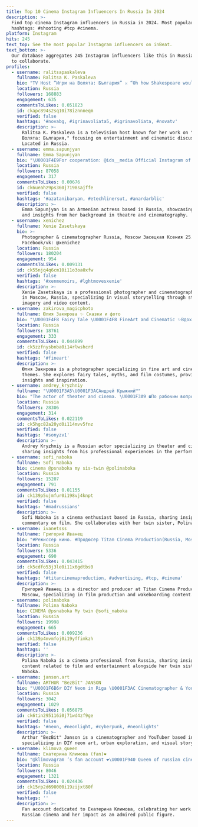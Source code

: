 ```yaml
---
title: Top 10 Cinema Instagram Influencers In Russia In 2024
description: >-
  Find top cinema Instagram influencers in Russia in 2024. Most popular
  hashtags: #shooting #tcp #cinema.
platform: Instagram
hits: 245
text_top: See the most popular Instagram influencers on inBeat.
text_bottom: >-
  Our database aggregates 245 Instagram influencers like this in Russia for you
  to collaborate.
profiles:
  - username: ralitsapaskaleva
    fullname: Ralitsa K. Paskaleva
    bio: "TV Host “Игри на Волята: България” ⚔️ “Oh how Shakespeare would have loved cinema!” \U0001F3AC"
    location: Russia
    followers: 168883
    engagement: 635
    commentsToLikes: 0.051823
    id: ckapc894s2sq10i78iznnneqm
    verified: false
    hashtags: '#novabg, #igrinavoliata5, #igrinavoliata, #novatv'
    description: >-
      Ralitsa K. Paskaleva is a television host known for her work on "Игри на
      Волята: България," focusing on entertainment and cinematic discussions.
      Located in Russia.
  - username: emma.sapunjyan
    fullname: Emma Sapunjyan
    bio: "\U0001F4E9For cooperation: @ids__media Official Instagram of Armenian actress Emma Sapunjyan Graduated Yerevan State Institute of Theatre and Cinematography"
    location: Russia
    followers: 87058
    engagement: 317
    commentsToLikes: 0.00676
    id: ck6ueahz9ps360j7198sajffe
    verified: false
    hashtags: '#azatanibaryan, #etechlinersut, #anardarblic'
    description: >-
      Emma Sapunjyan is an Armenian actress based in Russia, showcasing her work
      and insights from her background in theatre and cinematography.
  - username: xenichez
    fullname: Xenie Zasetskaya
    bio: >-
      Photographer & cinematographer Russia, Moscow Засецкая Ксения 25.11.1995
      Facebook/vk: @xenichez
    location: Russia
    followers: 180204
    engagement: 954
    commentsToLikes: 0.009131
    id: ck55njq4q6cm10i11o3oa0xfw
    verified: false
    hashtags: '#xenmemoirs, #lghtmovesxenie'
    description: >-
      Xenie Zasetskaya is a professional photographer and cinematographer based
      in Moscow, Russia, specializing in visual storytelling through striking
      imagery and video content.
  - username: zakirova_magicphoto
    fullname: Юлия Закирова ✨ Сказки и фото
    bio: "\U0001F4F8 Fairy Tale \U0001F4F8 FineArt and Cinematic ✨Вдохновляю на шедевры ✨Пишу о сказках и мифах ✨Разбираю костюмы в кино \U0001F3A5Интересные факты в сторис ⤵️Связаться⤵️"
    location: Russia
    followers: 18761
    engagement: 333
    commentsToLikes: 0.044899
    id: ck5zzfnysbnba0i14rlwshcrd
    verified: false
    hashtags: '#fineart'
    description: >-
      Юлия Закирова is a photographer specializing in fine art and cinematic
      themes. She explores fairy tales, myths, and film costumes, providing
      insights and inspiration.
  - username: andrey_kryzhniy
    fullname: "\U0001F3A5\U0001F3ACАндрей Крыжний™"
    bio: "The actor of theater and cinema. \U0001F3A9 ☎️По рабочим вопросам пишите или звоните Ксении\U0001F3AD \U0001F4E9+7 925 610-42-82 Третьякова Ксения"
    location: Russia
    followers: 28306
    engagement: 314
    commentsToLikes: 0.022119
    id: ck5hgc82a20yd0i114mvv5fnz
    verified: false
    hashtags: '#sonyzv1'
    description: >-
      Andrey Kryzhniy is a Russian actor specializing in theater and cinema,
      sharing insights from his professional experiences in the performing arts.
  - username: sofi_naboka
    fullname: Sofi Naboka
    bio: cinema @psnaboka my sis-twin @polinaboka
    location: Russia
    followers: 15207
    engagement: 791
    commentsToLikes: 0.01155
    id: ck139p5ujmfur0i198vj4knpt
    verified: false
    hashtags: '#madrussians'
    description: >-
      Sofi Naboka is a cinema enthusiast based in Russia, sharing insights and
      commentary on film. She collaborates with her twin sister, Polina Naboka.
  - username: ivanetsss
    fullname: Григорий Иванец
    bio: "#Режиссер кино. #Продюсер Titan Cinema Production(Russia, Moscow)\U0001F3A5\U0001F39E️\U0001F3AC Sport:Wakeboarding(@wakefamily) #Director #Producer #Moviemaker #wakeboarding"
    location: Russia
    followers: 5336
    engagement: 690
    commentsToLikes: 0.043415
    id: ck5cdfo53j3le0i11x6gdtbs0
    verified: false
    hashtags: '#titancinemaproduction, #advertising, #tcp, #cinema'
    description: >-
      Григорий Иванец is a director and producer at Titan Cinema Production in
      Moscow, specializing in film production and wakeboarding content.
  - username: polinaboka
    fullname: Polina Naboka
    bio: CINEMA @psnaboka My twin @sofi_naboka
    location: Russia
    followers: 19998
    engagement: 665
    commentsToLikes: 0.009236
    id: ck139p4mvmfoj0i19yffimkzh
    verified: false
    hashtags: ''
    description: >-
      Polina Naboka is a cinema professional from Russia, sharing insights and
      content related to film and entertainment alongside her twin sister, Sofia
      Naboka.
  - username: janson.art
    fullname: ARTHUR "BezBit" JANSON
    bio: "\U0001F6B6‍♂️ DIY Neon in Riga \U0001F3AC Cinematographer & YouTuber \U0001F3A5 My neon @neonvibestudio \U0001F4F7 Urbex @abandoned.latvia \U0001F447 YouTube video & Showreel"
    location: Russia
    followers: 3042
    engagement: 1029
    commentsToLikes: 0.056875
    id: ck6tin295116i0j71wd4zf9ge
    verified: false
    hashtags: '#neon, #neonlight, #cyberpunk, #neonlights'
    description: >-
      Arthur "BezBit" Janson is a cinematographer and YouTuber based in Russia,
      specializing in DIY neon art, urban exploration, and visual storytelling.
  - username: klimova_queen
    fullname: Екатерина Климова (fan)❤️
    bio: "@klimovagram ‘s fan account ❤️\U0001F940 Queen of russian cinema\U0001F3A5 the most beautiful woman \U0001F451 the best person you’ve ever seen \U0001F497"
    location: Russia
    followers: 8046
    engagement: 1321
    commentsToLikes: 0.024436
    id: ck15rp2d690000i19zijxt80f
    verified: false
    hashtags: ''
    description: >-
      Fan account dedicated to Екатерина Климова, celebrating her work in
      Russian cinema and her impact as an admired public figure.
---
```



